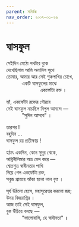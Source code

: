 ```yaml
---
parent: সনির্বন্ধ
nav_order: ২০০৭-০৩-২৬
---
```


# ঘাসফুল

সেইদিন মেঠো পথটার বুকে  
দেখেছিলাম আমি অনাবিল সুখে  
তোমার, আমার আর সেই শুকপাখির চোখে,  
<span style="padding: 0 0 0 3em;">একটি ঘাসফুলের মাঝে</span>  
<span style="padding: 0 0 0 6.5em;">একফোঁটা রক্ত ।</span>

হ্যাঁ, একফোঁটা রক্তের গৌরবে  
সেই ঘাসফুল নাচছিল বিপুল আনন্দে —  
<span style="padding: 0 0 0 3em;">"সুদিন আসবে" ।</span>

তারপর !  
বহুদিন …  
ঘাসফুল রয় প্রতীক্ষায় !

হঠাৎ একদিন, কোন সুদূর থেকে,  
অগ্নিনীলিমার অভ্র ভেদ করে —  
শ্বেতশুভ্র স্বাধীনতার পাখি  
দিয়ে গেল একফোঁটা রক্ত,  
সবুজ প্রান্তরে আঁকা হলো লাল বৃত্ত ।

সূর্য উঠলো হেসে, মহাসুরেশ্বর করলো জয়;  
উদয় বিজয়াগ্নির ।  
আজ তাই সেই ঘাসফুল,  
বুক উঁচিয়ে বলছে —  
<span style="padding: 0 0 0 3em;">"ভালোবাসি, হে স্বাধীনতা" ॥</span>
